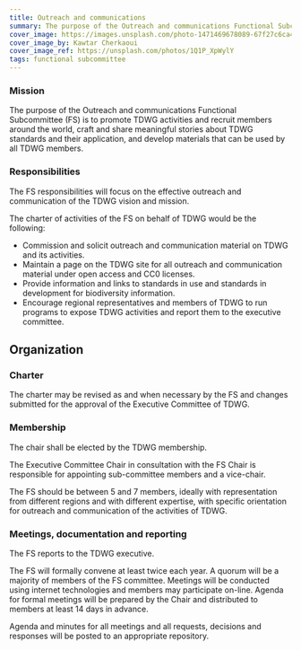 ```yaml
---
title: Outreach and communications
summary: The purpose of the Outreach and communications Functional Subcommittee is to promote TDWG activities and recruit members around the world, craft and share meaningful stories about TDWG standards and their application, and develop materials that can be used by all TDWG members.
cover_image: https://images.unsplash.com/photo-1471469678089-67f27c6ca4f4
cover_image_by: Kawtar Cherkaoui
cover_image_ref: https://unsplash.com/photos/1Q1P_XpWylY
tags: functional subcommittee
---
```


### Mission

The purpose of the Outreach and communications Functional Subcommittee (FS) is to promote TDWG activities and recruit members around the world, craft and share meaningful stories about TDWG standards and their application, and develop materials that can be used by all TDWG members.

### Responsibilities

The FS responsibilities will focus on the effective outreach and communication of the TDWG vision and mission.

The charter of activities of the FS on behalf of TDWG would be the following:

* Commission and solicit outreach and communication material on TDWG and its activities.
* Maintain a page on the TDWG site for all outreach and communication material under open access and CC0 licenses.
* Provide information and links to standards in use and standards in development for biodiversity information.
* Encourage regional representatives and members of TDWG to run programs to expose TDWG activities and report them to the executive committee.

## Organization

### Charter

The charter may be revised as and when necessary by the FS and changes submitted for the approval of the Executive Committee of TDWG.

### Membership

The chair shall be elected by the TDWG membership.

The Executive Committee Chair in consultation with the FS Chair is responsible for appointing sub-committee members and a vice-chair.

The FS should be between 5 and 7 members, ideally with representation from different regions and with different expertise, with specific orientation for outreach and communication of the activities of TDWG.
 
### Meetings, documentation and reporting

The FS reports to the TDWG executive.

The FS will formally convene at least twice each year. A quorum will be a majority of members of the FS committee. Meetings will be conducted using internet technologies and members may participate on-line. Agenda for formal meetings will be prepared by the Chair and distributed to members at least 14 days in advance.

Agenda and minutes for all meetings and all requests, decisions and responses will be posted to an appropriate repository.
